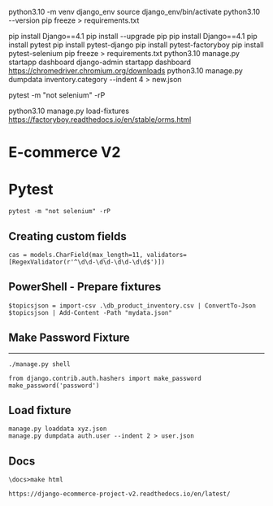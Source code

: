python3.10 -m venv django_env
source django_env/bin/activate
python3.10 --version
pip freeze > requirements.txt

pip install Django==4.1
pip install --upgrade pip
pip install Django==4.1
pip install pytest
pip install pytest-django
pip install pytest-factoryboy
pip install pytest-selenium
pip freeze > requirements.txt
python3.10 manage.py startapp dashboard
django-admin startapp dashboard
https://chromedriver.chromium.org/downloads
python3.10 manage.py dumpdata inventory.category --indent 4 > new.json

pytest -m "not selenium" -rP

python3.10 manage.py load-fixtures
https://factoryboy.readthedocs.io/en/stable/orms.html

# E-commerce V2

# Pytest
```
pytest -m "not selenium" -rP
```

## Creating custom fields 
```
cas = models.CharField(max_length=11, validators=[RegexValidator(r'^\d\d-\d\d-\d\d-\d\d$')])
```

## PowerShell - Prepare fixtures
```
$topicsjson = import-csv .\db_product_inventory.csv | ConvertTo-Json
$topicsjson | Add-Content -Path "mydata.json"
```

## Make Password Fixture
---
```
./manage.py shell

from django.contrib.auth.hashers import make_password
make_password('password')
```

## Load fixture
```
manage.py loaddata xyz.json
manage.py dumpdata auth.user --indent 2 > user.json 
```

## Docs
```
\docs>make html
```
```
https://django-ecommerce-project-v2.readthedocs.io/en/latest/
```






